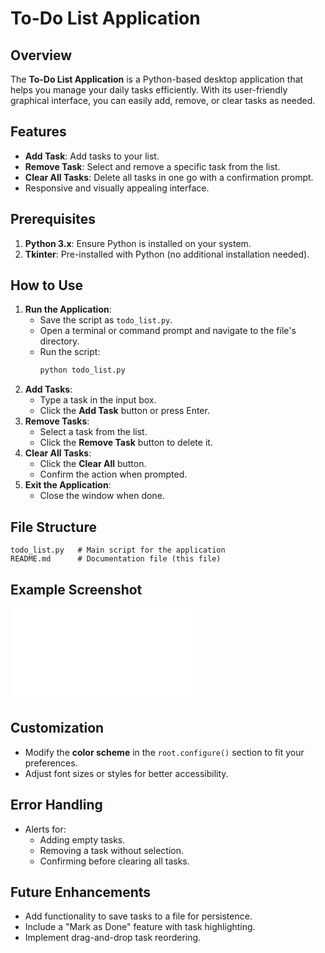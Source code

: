 # To-Do List Application

## Overview
The **To-Do List Application** is a Python-based desktop application that helps you manage your daily tasks efficiently. With its user-friendly graphical interface, you can easily add, remove, or clear tasks as needed.

## Features
- **Add Task**: Add tasks to your list.
- **Remove Task**: Select and remove a specific task from the list.
- **Clear All Tasks**: Delete all tasks in one go with a confirmation prompt.
- Responsive and visually appealing interface.

## Prerequisites
1. **Python 3.x**: Ensure Python is installed on your system.
2. **Tkinter**: Pre-installed with Python (no additional installation needed).

## How to Use
1. **Run the Application**:
   - Save the script as `todo_list.py`.
   - Open a terminal or command prompt and navigate to the file's directory.
   - Run the script:
     ```bash
     python todo_list.py
     ```
2. **Add Tasks**:
   - Type a task in the input box.
   - Click the **Add Task** button or press Enter.
3. **Remove Tasks**:
   - Select a task from the list.
   - Click the **Remove Task** button to delete it.
4. **Clear All Tasks**:
   - Click the **Clear All** button.
   - Confirm the action when prompted.
5. **Exit the Application**:
   - Close the window when done.

## File Structure
```
todo_list.py   # Main script for the application
README.md      # Documentation file (this file)
```

## Example Screenshot
![](./img/Todo_list_intrface.pm)

## Customization
- Modify the **color scheme** in the `root.configure()` section to fit your preferences.
- Adjust font sizes or styles for better accessibility.

## Error Handling
- Alerts for:
  - Adding empty tasks.
  - Removing a task without selection.
  - Confirming before clearing all tasks.

## Future Enhancements
- Add functionality to save tasks to a file for persistence.
- Include a "Mark as Done" feature with task highlighting.
- Implement drag-and-drop task reordering.
